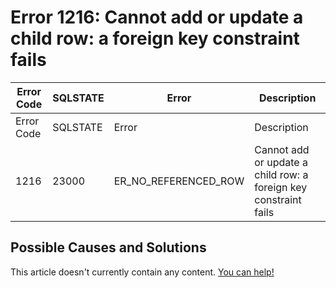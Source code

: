 
# Error 1216: Cannot add or update a child row: a foreign key constraint fails


| Error Code | SQLSTATE | Error | Description |
| --- | --- | --- | --- |
| Error Code | SQLSTATE | Error | Description |
| 1216 | 23000 | ER_NO_REFERENCED_ROW | Cannot add or update a child row: a foreign key constraint fails |




## Possible Causes and Solutions


This article doesn't currently contain any content. [You can help!](/en/writing-and-editing-knowledge-base-articles/)

